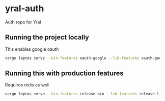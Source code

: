 # yral-auth

Auth repo for Yral

## Running the project locally

This enables google oauth

```bash
cargo leptos serve --bin-features oauth-google --lib-features oauth-google --bin-features ssr --lib-features hydrate
```
## Running this with production features

Requires redis as well

```bash
cargo leptos serve --bin-features release-bin --lib-features release-lib
```
